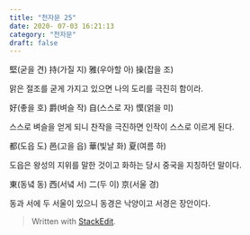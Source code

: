 ```yaml
---
title: "천자문 25"
date: 2020- 07-03 16:21:13
category: "천자문"
draft: false
---
```

堅(굳을 견) 持(가질 지) 雅(우아할 아) 操(잡을 조)

맑은 절조를 굳게 가지고 있으면 나의 도리를 극진히 함이라.

好(좋을 호) 爵(벼슬 작) 自(스스로 자) 慔(얽을 미)

스스로 벼슬을 얻게 되니 찬작을 극진하면 인작이 스스로 이르게 된다.

都(도읍 도) 邑(고을 읍) 華(빛날 화) 夏(여름 하)

도읍은 왕성의 지위를 말한 것이고 화하는 당시 중국을 지칭하던 말이다.

東(동녘 동) 西(서녘 서) 二(두 이) 京(서울 경)

동과  서에  두  서울이  있으니  동경은  낙양이고  서경은  장안이다.

> Written with [StackEdit](https://stackedit.io/).
<!--stackedit_data:
eyJoaXN0b3J5IjpbLTgxNDY4MzMzNiwtOTk5NzAzOTI4XX0=
-->